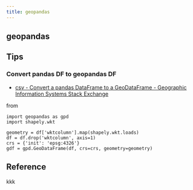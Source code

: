 ```yaml
---
title: geopandas
---
```


## geopandas


## Tips

### Convert pandas DF to geopandas DF
* [csv \- Convert a pandas DataFrame to a GeoDataFrame \- Geographic Information Systems Stack Exchange](https://gis.stackexchange.com/questions/174159/convert-a-pandas-dataframe-to-a-geodataframe)


from 

```
import geopandas as gpd
import shapely.wkt

geometry = df['wktcolumn'].map(shapely.wkt.loads)
df = df.drop('wktcolumn', axis=1)
crs = {'init': 'epsg:4326'}
gdf = gpd.GeoDataFrame(df, crs=crs, geometry=geometry)
```

## Reference
kkk
